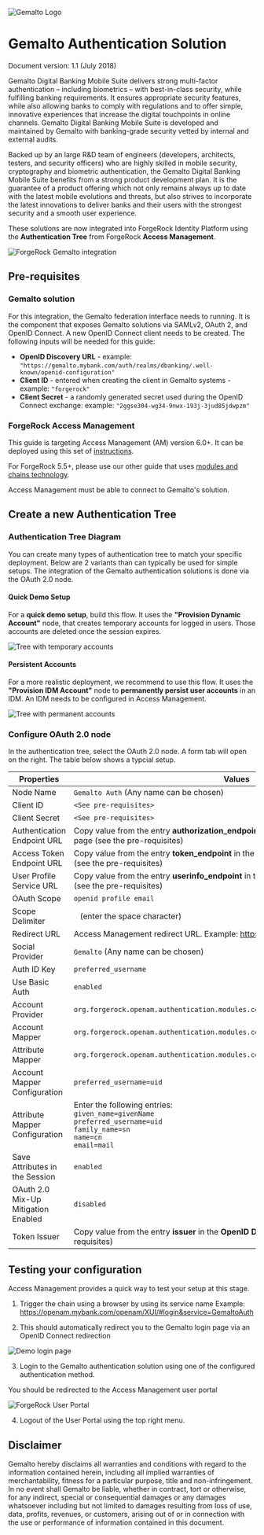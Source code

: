 ![Gemalto Logo](/images/logo-gemalto-340x120.gif)

# Gemalto Authentication Solution
Document version: 1.1 (July 2018)

Gemalto Digital Banking Mobile Suite delivers strong multi-factor authentication – including biometrics – with best-in-class security, while fulfilling banking requirements. It ensures appropriate security features, while also allowing banks to comply with regulations and to offer simple, innovative experiences that increase the digital touchpoints in online channels. Gemalto Digital Banking Mobile Suite is developed and maintained by Gemalto with banking-grade security vetted by internal and external audits.

Backed up by an large R&D team of engineers (developers, architects, testers, and security officers) who are highly skilled in mobile security, cryptography and biometric authentication, the Gemalto Digital Banking Mobile Suite benefits from a strong product development plan. It is the guarantee of a product offering which not only remains always up to date with the latest mobile evolutions and threats, but also strives to incorporate the latest innovations to deliver banks and their users with the strongest security and a smooth user experience.

These solutions are now integrated into ForgeRock Identity Platform using the **Authentication Tree** from ForgeRock **Access Management**.


![ForgeRock Gemalto integration](/images/gto_overview.png)


## Pre-requisites

### Gemalto solution
For this integration, the Gemalto federation interface needs to running. It is the component that exposes Gemalto solutions via SAMLv2, OAuth 2, and OpenID Connect.
A new OpenID Connect client needs to be created. The following inputs will be needed for this guide:
* **OpenID Discovery URL** - example: ```"https://gemalto.mybank.com/auth/realms/dbanking/.well-known/openid-configuration"```
* **Client ID** - entered when creating the client in Gemalto systems - example: ```"forgerock"``` 
* **Client Secret** - a randomly generated secret used during the OpenID Connect exchange: example: ```"2ggse304-wg34-9nwx-193j-3jud85jdwpzm"```

### ForgeRock Access Management
This guide is targeting Access Management (AM) version 6.0+. It can be deployed using this set of [instructions](https://backstage.forgerock.com/docs/am/6/quick-start-guide/).

For ForgeRock 5.5+, please use our other guide that uses [modules and chains technology](https://backstage.forgerock.com/marketplace/api/catalog/entries/AWSAkhOFvlTdzmfcNqZl).

Access Management must be able to connect to Gemalto's solution.

## Create a new Authentication Tree

### Authentication Tree Diagram
You can create many types of authentication tree to match your specific deployment. Below are 2 variants than can typically be used for simple setups. The integration of the Gemalto authentication solutions is done via the OAuth 2.0 node.

#### Quick Demo Setup
For a **quick demo setup**, build this flow. It uses the **"Provision Dynamic Account"** node, that creates temporary accounts for logged in users. Those accounts are deleted once the session expires.


![Tree with temporary accounts](/images/tree-temporary.png)

#### Persistent Accounts
For a more realistic deployment, we recommend to use this flow. It uses the **"Provision IDM Account"** node to **permanently persist user accounts** in an IDM. An IDM needs to be configured in Access Management.


![Tree with permanent accounts](/images/tree-permanent.png)


### Configure OAuth 2.0 node
In the authentication tree, select the OAuth 2.0 node. A form tab will open on the right. The table below shows a typcial setup.

Properties | Values
---------- | -----------
Node Name | ```Gemalto Auth``` (Any name can be chosen)
Client ID | ```<See pre-requisites>```
Client Secret | ```<See pre-requisites>```
Authentication Endpoint URL | Copy value from the entry **authorization_endpoint** in the **OpenID Discovery URL** web page (see the pre-requisites)
Access Token Endpoint URL | Copy value from the entry **token_endpoint** in the **OpenID Discovery URL** web page (see the pre-requisites)
User Profile Service URL | Copy value from the entry **userinfo_endpoint** in the **OpenID Discovery URL** web page (see the pre-requisites)
OAuth Scope	| ```openid profile email```
Scope Delimiter | ``` ```  (enter the space character)
Redirect URL | Access Management redirect URL. Example: https://openam.mybank.com/openam/XUI/
Social Provider | ```Gemalto``` (Any name can be chosen)
Auth ID Key | ```preferred_username```
Use Basic Auth | ```enabled```
Account Provider | ```org.forgerock.openam.authentication.modules.common.mapping.DefaultAccountProvider```
Account Mapper | ```org.forgerock.openam.authentication.modules.common.mapping.JsonAttributeMapper```
Attribute Mapper | ```org.forgerock.openam.authentication.modules.common.mapping.JsonAttributeMapper```
Account Mapper Configuration | ```preferred_username=uid```
Attribute Mapper Configuration | Enter the following entries:<br> ```given_name=givenName```<br> ```preferred_username=uid```<br> ```family_name=sn```<br> ```name=cn```<br> ```email=mail```<br>
Save Attributes in the Session | ```enabled```
OAuth 2.0 Mix-Up Mitigation Enabled	| ```disabled```
Token Issuer | Copy value from the entry **issuer** in the **OpenID Discovery URL** web page (see the pre-requisites)


## Testing your configuration
Access Management provides a quick way to test your setup at this stage.
1. Trigger the chain using a browser by using its service name
Example: https://openam.mybank.com/openam/XUI/#login&service=GemaltoAuth

2. This should automatically redirect you to the Gemalto login page via an OpenID Connect redirection


![Demo login page](/images/demo-loginpage.png)


3. Login to the Gemalto authentication solution using one of the configured authentication method.

You should be redirected to the Access Management user portal


![ForgeRock User Portal](/images/demo-userpage.png)


4. Logout of the User Portal using the top right menu.


## Disclaimer
Gemalto hereby disclaims all warranties and conditions with regard to the information contained herein, including all implied warranties of merchantability, fitness for a particular purpose, title and non-infringement. In no event shall Gemalto be liable, whether in contract, tort or otherwise, for any indirect, special or consequential damages or any damages whatsoever including but not limited to damages resulting from loss of use, data, profits, revenues, or customers, arising out of or in connection with the use or performance of information contained in this document.
